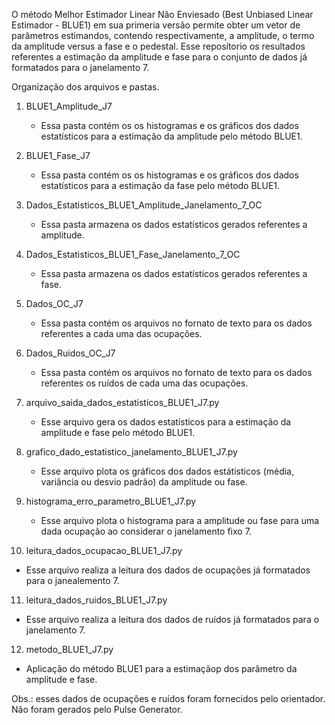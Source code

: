 O método Melhor Estimador Linear Não Enviesado (Best Unbiased Linear Estimador - BLUE1) em sua primeria versão permite obter um vetor de parâmetros estimandos, contendo respectivamente, a amplitude, o termo da amplitude versus a fase e o pedestal. Esse reposítorio os resultados referentes a estimação da amplitude e fase para o conjunto de dados já formatados para o janelamento 7.

Organização dos arquivos e pastas.

1) BLUE1_Amplitude_J7
   * Essa pasta contém os os histogramas e os gráficos dos dados estatísticos para a estimação da amplitude pelo método BLUE1.

2) BLUE1_Fase_J7
   * Essa pasta contém os os histogramas e os gráficos dos dados estatísticos para a estimação da fase pelo método BLUE1.
  
3) Dados_Estatisticos_BLUE1_Amplitude_Janelamento_7_OC
   * Essa pasta armazena os dados estatísticos gerados referentes a amplitude.
  
4) Dados_Estatisticos_BLUE1_Fase_Janelamento_7_OC
   * Essa pasta armazena os dados estatísticos gerados referentes a fase.
  
5) Dados_OC_J7
   * Essa pasta contém os arquivos no fornato de texto para os dados referentes a cada uma das ocupações.

6) Dados_Ruidos_OC_J7
   * Essa pasta contém os arquivos no fornato de texto para os dados referentes os ruídos de cada uma das ocupações.
  
7) arquivo_saida_dados_estatisticos_BLUE1_J7.py
   * Esse arquivo gera os dados estatísticos para a estimação da amplitude e fase pelo método BLUE1.
  
8) grafico_dado_estatistico_janelamento_BLUE1_J7.py
   * Esse arquivo plota os gráficos dos dados estátisticos (média, variância ou desvio padrão) da amplitude ou fase.
  
9) histograma_erro_parametro_BLUE1_J7.py
   * Esse arquivo plota o histograma para a amplitude ou fase para uma dada ocupação ao considerar o janelamento fixo 7.

10) leitura_dados_ocupacao_BLUE1_J7.py
   * Esse arquivo realiza a leitura dos dados de ocupações já formatados para o janealemento 7.

11) leitura_dados_ruidos_BLUE1_J7.py
   * Esse arquivo realiza a leitura dos dados de ruídos já formatados para o janelamento 7.

12) metodo_BLUE1_J7.py
   * Aplicação do método BLUE1 para a estimaçãop dos parâmetro da amplitude e fase.

Obs.: esses dados de ocupações e ruídos foram fornecidos pelo orientador. Não foram gerados pelo Pulse Generator.

